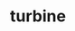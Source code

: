 ---
title: "turbine"
layout: cache
categories: [package, develop]
meta: {"compilers": ["cce@=18.0.0", "gcc@=10.3.0", "gcc@=11.4.0", "gcc@=9.4.0", "oneapi@=2024.2.1"], "num_specs": 47, "num_specs_by_stack": {"e4s": 10, "e4s-cray-rhel": 5, "e4s-cray-sles": 2, "e4s-neoverse-v2": 12, "e4s-neoverse_v1": 6, "e4s-oneapi": 10, "e4s-power": 2, "root": 47}, "oss": ["rhel8", "sle_hpc15", "ubuntu20.04", "ubuntu22.04"], "platforms": ["linux"], "stacks": ["e4s", "e4s-cray-rhel", "e4s-cray-sles", "e4s-neoverse-v2", "e4s-neoverse_v1", "e4s-oneapi", "e4s-power", "root"], "targets": ["neoverse_v1", "neoverse_v2", "ppc64le", "x86_64_v3", "x86_64_v4"], "versions": ["1.3.0"]}
spec_details: [{"compiler": "gcc@=11.4.0", "hash": "235mxorz5imowkwnptfxvfelhywxytr4", "os": "ubuntu22.04", "platform": "linux", "size": "-", "stacks": ["e4s-neoverse-v2", "root"], "tarball": "https://binaries.spack.io/develop/build_cache/linux-ubuntu22.04-neoverse_v2/gcc-11.4.0/turbine-1.3.0/linux-ubuntu22.04-neoverse_v2-gcc-11.4.0-turbine-1.3.0-235mxorz5imowkwnptfxvfelhywxytr4.spack", "target": "neoverse_v2", "variants": ["build_system=autotools", "~hdf5", "~python", "~r"], "versions": ["1.3.0"]}, {"compiler": "gcc@=11.4.0", "hash": "236hqjzbi4jniosbzr3wgfba473mvt7l", "os": "ubuntu22.04", "platform": "linux", "size": "-", "stacks": ["e4s-neoverse-v2", "root"], "tarball": "https://binaries.spack.io/develop/build_cache/linux-ubuntu22.04-neoverse_v2/gcc-11.4.0/turbine-1.3.0/linux-ubuntu22.04-neoverse_v2-gcc-11.4.0-turbine-1.3.0-236hqjzbi4jniosbzr3wgfba473mvt7l.spack", "target": "neoverse_v2", "variants": ["build_system=autotools", "~hdf5", "~python", "~r"], "versions": ["1.3.0"]}, {"compiler": "gcc@=11.4.0", "hash": "24qlc2hdz57o7eynqmdyiglnj7e6nn7i", "os": "ubuntu22.04", "platform": "linux", "size": "-", "stacks": ["e4s-neoverse_v1", "root"], "tarball": "https://binaries.spack.io/develop/build_cache/linux-ubuntu22.04-neoverse_v1/gcc-11.4.0/turbine-1.3.0/linux-ubuntu22.04-neoverse_v1-gcc-11.4.0-turbine-1.3.0-24qlc2hdz57o7eynqmdyiglnj7e6nn7i.spack", "target": "neoverse_v1", "variants": ["build_system=autotools", "~hdf5", "~python", "~r"], "versions": ["1.3.0"]}, {"compiler": "gcc@=11.4.0", "hash": "2im2v6pmuj32ksdxsh4glbt64joqgltl", "os": "ubuntu22.04", "platform": "linux", "size": "-", "stacks": ["e4s", "root"], "tarball": "https://binaries.spack.io/develop/build_cache/linux-ubuntu22.04-x86_64_v3/gcc-11.4.0/turbine-1.3.0/linux-ubuntu22.04-x86_64_v3-gcc-11.4.0-turbine-1.3.0-2im2v6pmuj32ksdxsh4glbt64joqgltl.spack", "target": "x86_64_v3", "variants": ["build_system=autotools", "~hdf5", "~python", "~r"], "versions": ["1.3.0"]}, {"compiler": "oneapi@=2024.2.1", "hash": "2tarx4t6z6g4cartus34u5hqcxsuy3sx", "os": "ubuntu22.04", "platform": "linux", "size": "-", "stacks": ["e4s-oneapi", "root"], "tarball": "https://binaries.spack.io/develop/build_cache/linux-ubuntu22.04-x86_64_v3/oneapi-2024.2.1/turbine-1.3.0/linux-ubuntu22.04-x86_64_v3-oneapi-2024.2.1-turbine-1.3.0-2tarx4t6z6g4cartus34u5hqcxsuy3sx.spack", "target": "x86_64_v3", "variants": ["build_system=autotools", "~hdf5", "~python", "~r"], "versions": ["1.3.0"]}, {"compiler": "gcc@=9.4.0", "hash": "2yqe2dcsotc2dpnmdglvc33dygyfc36u", "os": "ubuntu20.04", "platform": "linux", "size": "-", "stacks": ["e4s-power", "root"], "tarball": "https://binaries.spack.io/develop/build_cache/linux-ubuntu20.04-ppc64le/gcc-9.4.0/turbine-1.3.0/linux-ubuntu20.04-ppc64le-gcc-9.4.0-turbine-1.3.0-2yqe2dcsotc2dpnmdglvc33dygyfc36u.spack", "target": "ppc64le", "variants": ["build_system=autotools", "~hdf5", "~python", "~r"], "versions": ["1.3.0"]}, {"compiler": "gcc@=11.4.0", "hash": "3hdrjuxjrafm3ayok3bmp5666qpc3six", "os": "ubuntu22.04", "platform": "linux", "size": "-", "stacks": ["e4s", "root"], "tarball": "https://binaries.spack.io/develop/build_cache/linux-ubuntu22.04-x86_64_v3/gcc-11.4.0/turbine-1.3.0/linux-ubuntu22.04-x86_64_v3-gcc-11.4.0-turbine-1.3.0-3hdrjuxjrafm3ayok3bmp5666qpc3six.spack", "target": "x86_64_v3", "variants": ["build_system=autotools", "~hdf5", "~python", "~r"], "versions": ["1.3.0"]}, {"compiler": "gcc@=11.4.0", "hash": "3rw5jrmcn2fi2nqb5t2nb7365m2djccs", "os": "ubuntu22.04", "platform": "linux", "size": "-", "stacks": ["e4s", "root"], "tarball": "https://binaries.spack.io/develop/build_cache/linux-ubuntu22.04-x86_64_v3/gcc-11.4.0/turbine-1.3.0/linux-ubuntu22.04-x86_64_v3-gcc-11.4.0-turbine-1.3.0-3rw5jrmcn2fi2nqb5t2nb7365m2djccs.spack", "target": "x86_64_v3", "variants": ["build_system=autotools", "~hdf5", "~python", "~r"], "versions": ["1.3.0"]}, {"compiler": "gcc@=11.4.0", "hash": "4pndc7itl7xyqltdjnyvnf3cx6drpse6", "os": "ubuntu22.04", "platform": "linux", "size": "-", "stacks": ["e4s-neoverse_v1", "root"], "tarball": "https://binaries.spack.io/develop/build_cache/linux-ubuntu22.04-neoverse_v1/gcc-11.4.0/turbine-1.3.0/linux-ubuntu22.04-neoverse_v1-gcc-11.4.0-turbine-1.3.0-4pndc7itl7xyqltdjnyvnf3cx6drpse6.spack", "target": "neoverse_v1", "variants": ["build_system=autotools", "~hdf5", "~python", "~r"], "versions": ["1.3.0"]}, {"compiler": "gcc@=11.4.0", "hash": "4vntpl3lkyohuv746k4ljakso6rz2j3y", "os": "ubuntu22.04", "platform": "linux", "size": "-", "stacks": ["e4s-neoverse-v2", "root"], "tarball": "https://binaries.spack.io/develop/build_cache/linux-ubuntu22.04-neoverse_v2/gcc-11.4.0/turbine-1.3.0/linux-ubuntu22.04-neoverse_v2-gcc-11.4.0-turbine-1.3.0-4vntpl3lkyohuv746k4ljakso6rz2j3y.spack", "target": "neoverse_v2", "variants": ["build_system=autotools", "~hdf5", "~python", "~r"], "versions": ["1.3.0"]}, {"compiler": "gcc@=11.4.0", "hash": "5gxb5i45fefhy5o7wp7orhzibb2vmitg", "os": "ubuntu22.04", "platform": "linux", "size": "-", "stacks": ["e4s", "root"], "tarball": "https://binaries.spack.io/develop/build_cache/linux-ubuntu22.04-x86_64_v3/gcc-11.4.0/turbine-1.3.0/linux-ubuntu22.04-x86_64_v3-gcc-11.4.0-turbine-1.3.0-5gxb5i45fefhy5o7wp7orhzibb2vmitg.spack", "target": "x86_64_v3", "variants": ["build_system=autotools", "~hdf5", "~python", "~r"], "versions": ["1.3.0"]}, {"compiler": "gcc@=11.4.0", "hash": "5jh3zwmykmeq7aaotwzm6n5p57sri67u", "os": "ubuntu22.04", "platform": "linux", "size": "-", "stacks": ["e4s-neoverse-v2", "root"], "tarball": "https://binaries.spack.io/develop/build_cache/linux-ubuntu22.04-neoverse_v2/gcc-11.4.0/turbine-1.3.0/linux-ubuntu22.04-neoverse_v2-gcc-11.4.0-turbine-1.3.0-5jh3zwmykmeq7aaotwzm6n5p57sri67u.spack", "target": "neoverse_v2", "variants": ["build_system=autotools", "~hdf5", "~python", "~r"], "versions": ["1.3.0"]}, {"compiler": "gcc@=11.4.0", "hash": "5kdm6wqp6mku5imexourhrxrd7m7sotu", "os": "ubuntu22.04", "platform": "linux", "size": "-", "stacks": ["e4s-neoverse-v2", "root"], "tarball": "https://binaries.spack.io/develop/build_cache/linux-ubuntu22.04-neoverse_v2/gcc-11.4.0/turbine-1.3.0/linux-ubuntu22.04-neoverse_v2-gcc-11.4.0-turbine-1.3.0-5kdm6wqp6mku5imexourhrxrd7m7sotu.spack", "target": "neoverse_v2", "variants": ["build_system=autotools", "~hdf5", "~python", "~r"], "versions": ["1.3.0"]}, {"compiler": "gcc@=10.3.0", "hash": "5veczoekwuuy5uv7xculdzzjp3jg4t3k", "os": "sle_hpc15", "platform": "linux", "size": "-", "stacks": ["e4s-cray-sles", "root"], "tarball": "https://binaries.spack.io/develop/build_cache/linux-sle_hpc15-x86_64_v4/gcc-10.3.0/turbine-1.3.0/linux-sle_hpc15-x86_64_v4-gcc-10.3.0-turbine-1.3.0-5veczoekwuuy5uv7xculdzzjp3jg4t3k.spack", "target": "x86_64_v4", "variants": ["build_system=autotools", "~hdf5", "~python", "~r"], "versions": ["1.3.0"]}, {"compiler": "cce@=18.0.0", "hash": "5wkzzyuflxr3l2xzi57tffgzxvbotgqm", "os": "rhel8", "platform": "linux", "size": "-", "stacks": ["e4s-cray-rhel", "root"], "tarball": "https://binaries.spack.io/develop/build_cache/linux-rhel8-x86_64_v3/cce-18.0.0/turbine-1.3.0/linux-rhel8-x86_64_v3-cce-18.0.0-turbine-1.3.0-5wkzzyuflxr3l2xzi57tffgzxvbotgqm.spack", "target": "x86_64_v3", "variants": ["build_system=autotools", "~hdf5", "~python", "~r"], "versions": ["1.3.0"]}, {"compiler": "oneapi@=2024.2.1", "hash": "6fvlrmopqv74uanmmgdpd2cjmepgd7pc", "os": "ubuntu22.04", "platform": "linux", "size": "-", "stacks": ["e4s-oneapi", "root"], "tarball": "https://binaries.spack.io/develop/build_cache/linux-ubuntu22.04-x86_64_v3/oneapi-2024.2.1/turbine-1.3.0/linux-ubuntu22.04-x86_64_v3-oneapi-2024.2.1-turbine-1.3.0-6fvlrmopqv74uanmmgdpd2cjmepgd7pc.spack", "target": "x86_64_v3", "variants": ["build_system=autotools", "~hdf5", "~python", "~r"], "versions": ["1.3.0"]}, {"compiler": "gcc@=11.4.0", "hash": "7s3irfg2cjcfw4fcwivjysvca3q7wnqz", "os": "ubuntu22.04", "platform": "linux", "size": "-", "stacks": ["e4s-neoverse-v2", "root"], "tarball": "https://binaries.spack.io/develop/build_cache/linux-ubuntu22.04-neoverse_v2/gcc-11.4.0/turbine-1.3.0/linux-ubuntu22.04-neoverse_v2-gcc-11.4.0-turbine-1.3.0-7s3irfg2cjcfw4fcwivjysvca3q7wnqz.spack", "target": "neoverse_v2", "variants": ["build_system=autotools", "~hdf5", "~python", "~r"], "versions": ["1.3.0"]}, {"compiler": "gcc@=11.4.0", "hash": "7sbmlrcl6lokninsqwcutg4npvrknpah", "os": "ubuntu22.04", "platform": "linux", "size": "-", "stacks": ["e4s", "root"], "tarball": "https://binaries.spack.io/develop/build_cache/linux-ubuntu22.04-x86_64_v3/gcc-11.4.0/turbine-1.3.0/linux-ubuntu22.04-x86_64_v3-gcc-11.4.0-turbine-1.3.0-7sbmlrcl6lokninsqwcutg4npvrknpah.spack", "target": "x86_64_v3", "variants": ["build_system=autotools", "~hdf5", "~python", "~r"], "versions": ["1.3.0"]}, {"compiler": "oneapi@=2024.2.1", "hash": "7xxio2jx7x47m6f3c4xbzcaambsx6pqk", "os": "ubuntu22.04", "platform": "linux", "size": "-", "stacks": ["e4s-oneapi", "root"], "tarball": "https://binaries.spack.io/develop/build_cache/linux-ubuntu22.04-x86_64_v3/oneapi-2024.2.1/turbine-1.3.0/linux-ubuntu22.04-x86_64_v3-oneapi-2024.2.1-turbine-1.3.0-7xxio2jx7x47m6f3c4xbzcaambsx6pqk.spack", "target": "x86_64_v3", "variants": ["build_system=autotools", "~hdf5", "~python", "~r"], "versions": ["1.3.0"]}, {"compiler": "gcc@=11.4.0", "hash": "a4artbaecak27tcivqee7fvi2fq4m2ia", "os": "ubuntu22.04", "platform": "linux", "size": "-", "stacks": ["e4s", "root"], "tarball": "https://binaries.spack.io/develop/build_cache/linux-ubuntu22.04-x86_64_v3/gcc-11.4.0/turbine-1.3.0/linux-ubuntu22.04-x86_64_v3-gcc-11.4.0-turbine-1.3.0-a4artbaecak27tcivqee7fvi2fq4m2ia.spack", "target": "x86_64_v3", "variants": ["build_system=autotools", "~hdf5", "~python", "~r"], "versions": ["1.3.0"]}, {"compiler": "oneapi@=2024.2.1", "hash": "akntqsifvjvw3b3z62ml63erzy3lufug", "os": "ubuntu22.04", "platform": "linux", "size": "-", "stacks": ["e4s-oneapi", "root"], "tarball": "https://binaries.spack.io/develop/build_cache/linux-ubuntu22.04-x86_64_v3/oneapi-2024.2.1/turbine-1.3.0/linux-ubuntu22.04-x86_64_v3-oneapi-2024.2.1-turbine-1.3.0-akntqsifvjvw3b3z62ml63erzy3lufug.spack", "target": "x86_64_v3", "variants": ["build_system=autotools", "~hdf5", "~python", "~r"], "versions": ["1.3.0"]}, {"compiler": "gcc@=11.4.0", "hash": "amtqwp3ef2gp34mz6v64wcxfjb6zkfpj", "os": "ubuntu22.04", "platform": "linux", "size": "-", "stacks": ["e4s", "root"], "tarball": "https://binaries.spack.io/develop/build_cache/linux-ubuntu22.04-x86_64_v3/gcc-11.4.0/turbine-1.3.0/linux-ubuntu22.04-x86_64_v3-gcc-11.4.0-turbine-1.3.0-amtqwp3ef2gp34mz6v64wcxfjb6zkfpj.spack", "target": "x86_64_v3", "variants": ["build_system=autotools", "~hdf5", "~python", "~r"], "versions": ["1.3.0"]}, {"compiler": "gcc@=11.4.0", "hash": "czwngvoafgb7jb7is3qz7bdtdmahwft6", "os": "ubuntu22.04", "platform": "linux", "size": "-", "stacks": ["e4s-neoverse-v2", "root"], "tarball": "https://binaries.spack.io/develop/build_cache/linux-ubuntu22.04-neoverse_v2/gcc-11.4.0/turbine-1.3.0/linux-ubuntu22.04-neoverse_v2-gcc-11.4.0-turbine-1.3.0-czwngvoafgb7jb7is3qz7bdtdmahwft6.spack", "target": "neoverse_v2", "variants": ["build_system=autotools", "~hdf5", "~python", "~r"], "versions": ["1.3.0"]}, {"compiler": "gcc@=10.3.0", "hash": "df42ppjwjskp3pv7bnnvf2kpqgvoskbq", "os": "sle_hpc15", "platform": "linux", "size": "-", "stacks": ["e4s-cray-sles", "root"], "tarball": "https://binaries.spack.io/develop/build_cache/linux-sle_hpc15-x86_64_v4/gcc-10.3.0/turbine-1.3.0/linux-sle_hpc15-x86_64_v4-gcc-10.3.0-turbine-1.3.0-df42ppjwjskp3pv7bnnvf2kpqgvoskbq.spack", "target": "x86_64_v4", "variants": ["build_system=autotools", "~hdf5", "~python", "~r"], "versions": ["1.3.0"]}, {"compiler": "gcc@=11.4.0", "hash": "dhmqbwkoss23cdgzhgpyqradfbmrvqto", "os": "ubuntu22.04", "platform": "linux", "size": "-", "stacks": ["e4s-neoverse-v2", "root"], "tarball": "https://binaries.spack.io/develop/build_cache/linux-ubuntu22.04-neoverse_v2/gcc-11.4.0/turbine-1.3.0/linux-ubuntu22.04-neoverse_v2-gcc-11.4.0-turbine-1.3.0-dhmqbwkoss23cdgzhgpyqradfbmrvqto.spack", "target": "neoverse_v2", "variants": ["build_system=autotools", "~hdf5", "~python", "~r"], "versions": ["1.3.0"]}, {"compiler": "oneapi@=2024.2.1", "hash": "g2hzfwgv2wefug5mqz4f3jgcld3fhmuy", "os": "ubuntu22.04", "platform": "linux", "size": "-", "stacks": ["e4s-oneapi", "root"], "tarball": "https://binaries.spack.io/develop/build_cache/linux-ubuntu22.04-x86_64_v3/oneapi-2024.2.1/turbine-1.3.0/linux-ubuntu22.04-x86_64_v3-oneapi-2024.2.1-turbine-1.3.0-g2hzfwgv2wefug5mqz4f3jgcld3fhmuy.spack", "target": "x86_64_v3", "variants": ["build_system=autotools", "~hdf5", "~python", "~r"], "versions": ["1.3.0"]}, {"compiler": "oneapi@=2024.2.1", "hash": "gb275hzbdsdjdsdpxwdjppiqg62fwbej", "os": "ubuntu22.04", "platform": "linux", "size": "-", "stacks": ["e4s-oneapi", "root"], "tarball": "https://binaries.spack.io/develop/build_cache/linux-ubuntu22.04-x86_64_v3/oneapi-2024.2.1/turbine-1.3.0/linux-ubuntu22.04-x86_64_v3-oneapi-2024.2.1-turbine-1.3.0-gb275hzbdsdjdsdpxwdjppiqg62fwbej.spack", "target": "x86_64_v3", "variants": ["build_system=autotools", "~hdf5", "~python", "~r"], "versions": ["1.3.0"]}, {"compiler": "gcc@=9.4.0", "hash": "glj2jkko6q2jxhft7pjr5kk366jm24hw", "os": "ubuntu20.04", "platform": "linux", "size": "-", "stacks": ["e4s-power", "root"], "tarball": "https://binaries.spack.io/develop/build_cache/linux-ubuntu20.04-ppc64le/gcc-9.4.0/turbine-1.3.0/linux-ubuntu20.04-ppc64le-gcc-9.4.0-turbine-1.3.0-glj2jkko6q2jxhft7pjr5kk366jm24hw.spack", "target": "ppc64le", "variants": ["build_system=autotools", "~hdf5", "~python", "~r"], "versions": ["1.3.0"]}, {"compiler": "oneapi@=2024.2.1", "hash": "i25gx77pp5ro5xp7yknpuwchkcq6zvqk", "os": "ubuntu22.04", "platform": "linux", "size": "-", "stacks": ["e4s-oneapi", "root"], "tarball": "https://binaries.spack.io/develop/build_cache/linux-ubuntu22.04-x86_64_v3/oneapi-2024.2.1/turbine-1.3.0/linux-ubuntu22.04-x86_64_v3-oneapi-2024.2.1-turbine-1.3.0-i25gx77pp5ro5xp7yknpuwchkcq6zvqk.spack", "target": "x86_64_v3", "variants": ["build_system=autotools", "~hdf5", "~python", "~r"], "versions": ["1.3.0"]}, {"compiler": "gcc@=11.4.0", "hash": "iznqewhhiwwhz73jwpydbxkykqgr4olj", "os": "ubuntu22.04", "platform": "linux", "size": "-", "stacks": ["e4s-neoverse-v2", "root"], "tarball": "https://binaries.spack.io/develop/build_cache/linux-ubuntu22.04-neoverse_v2/gcc-11.4.0/turbine-1.3.0/linux-ubuntu22.04-neoverse_v2-gcc-11.4.0-turbine-1.3.0-iznqewhhiwwhz73jwpydbxkykqgr4olj.spack", "target": "neoverse_v2", "variants": ["build_system=autotools", "~hdf5", "~python", "~r"], "versions": ["1.3.0"]}, {"compiler": "oneapi@=2024.2.1", "hash": "kmetkedf3splmxgcxndbhzsxx5hcjrkm", "os": "ubuntu22.04", "platform": "linux", "size": "-", "stacks": ["e4s-oneapi", "root"], "tarball": "https://binaries.spack.io/develop/build_cache/linux-ubuntu22.04-x86_64_v3/oneapi-2024.2.1/turbine-1.3.0/linux-ubuntu22.04-x86_64_v3-oneapi-2024.2.1-turbine-1.3.0-kmetkedf3splmxgcxndbhzsxx5hcjrkm.spack", "target": "x86_64_v3", "variants": ["build_system=autotools", "~hdf5", "~python", "~r"], "versions": ["1.3.0"]}, {"compiler": "gcc@=11.4.0", "hash": "lqj7ufkwlgrwhifo6cnlia3xnsdgcz2r", "os": "ubuntu22.04", "platform": "linux", "size": "-", "stacks": ["e4s-neoverse_v1", "root"], "tarball": "https://binaries.spack.io/develop/build_cache/linux-ubuntu22.04-neoverse_v1/gcc-11.4.0/turbine-1.3.0/linux-ubuntu22.04-neoverse_v1-gcc-11.4.0-turbine-1.3.0-lqj7ufkwlgrwhifo6cnlia3xnsdgcz2r.spack", "target": "neoverse_v1", "variants": ["build_system=autotools", "~hdf5", "~python", "~r"], "versions": ["1.3.0"]}, {"compiler": "gcc@=11.4.0", "hash": "m5zuj7vqvlodkqtkumooh64h5z2jvyjf", "os": "ubuntu22.04", "platform": "linux", "size": "-", "stacks": ["e4s-neoverse-v2", "root"], "tarball": "https://binaries.spack.io/develop/build_cache/linux-ubuntu22.04-neoverse_v2/gcc-11.4.0/turbine-1.3.0/linux-ubuntu22.04-neoverse_v2-gcc-11.4.0-turbine-1.3.0-m5zuj7vqvlodkqtkumooh64h5z2jvyjf.spack", "target": "neoverse_v2", "variants": ["build_system=autotools", "~hdf5", "~python", "~r"], "versions": ["1.3.0"]}, {"compiler": "cce@=18.0.0", "hash": "mlc7tiwlwn6r7777mm6mx2p2v2aqjhjd", "os": "rhel8", "platform": "linux", "size": "-", "stacks": ["e4s-cray-rhel", "root"], "tarball": "https://binaries.spack.io/develop/build_cache/linux-rhel8-x86_64_v3/cce-18.0.0/turbine-1.3.0/linux-rhel8-x86_64_v3-cce-18.0.0-turbine-1.3.0-mlc7tiwlwn6r7777mm6mx2p2v2aqjhjd.spack", "target": "x86_64_v3", "variants": ["build_system=autotools", "~hdf5", "~python", "~r"], "versions": ["1.3.0"]}, {"compiler": "oneapi@=2024.2.1", "hash": "mnkk663txifuqglclyapvimet4rvyu4q", "os": "ubuntu22.04", "platform": "linux", "size": "-", "stacks": ["e4s-oneapi", "root"], "tarball": "https://binaries.spack.io/develop/build_cache/linux-ubuntu22.04-x86_64_v3/oneapi-2024.2.1/turbine-1.3.0/linux-ubuntu22.04-x86_64_v3-oneapi-2024.2.1-turbine-1.3.0-mnkk663txifuqglclyapvimet4rvyu4q.spack", "target": "x86_64_v3", "variants": ["build_system=autotools", "~hdf5", "~python", "~r"], "versions": ["1.3.0"]}, {"compiler": "cce@=18.0.0", "hash": "myaeji6fi753jv2cpvo6h4vx74iabhly", "os": "rhel8", "platform": "linux", "size": "-", "stacks": ["e4s-cray-rhel", "root"], "tarball": "https://binaries.spack.io/develop/build_cache/linux-rhel8-x86_64_v3/cce-18.0.0/turbine-1.3.0/linux-rhel8-x86_64_v3-cce-18.0.0-turbine-1.3.0-myaeji6fi753jv2cpvo6h4vx74iabhly.spack", "target": "x86_64_v3", "variants": ["build_system=autotools", "~hdf5", "~python", "~r"], "versions": ["1.3.0"]}, {"compiler": "gcc@=11.4.0", "hash": "nppg4yjyhl5trcxvrdfznffuqyifmhcl", "os": "ubuntu22.04", "platform": "linux", "size": "-", "stacks": ["e4s", "root"], "tarball": "https://binaries.spack.io/develop/build_cache/linux-ubuntu22.04-x86_64_v3/gcc-11.4.0/turbine-1.3.0/linux-ubuntu22.04-x86_64_v3-gcc-11.4.0-turbine-1.3.0-nppg4yjyhl5trcxvrdfznffuqyifmhcl.spack", "target": "x86_64_v3", "variants": ["build_system=autotools", "~hdf5", "~python", "~r"], "versions": ["1.3.0"]}, {"compiler": "gcc@=11.4.0", "hash": "pd3dcfllvf2py3jw2aiwiwlnz3y7y34w", "os": "ubuntu22.04", "platform": "linux", "size": "-", "stacks": ["e4s-neoverse_v1", "root"], "tarball": "https://binaries.spack.io/develop/build_cache/linux-ubuntu22.04-neoverse_v1/gcc-11.4.0/turbine-1.3.0/linux-ubuntu22.04-neoverse_v1-gcc-11.4.0-turbine-1.3.0-pd3dcfllvf2py3jw2aiwiwlnz3y7y34w.spack", "target": "neoverse_v1", "variants": ["build_system=autotools", "~hdf5", "~python", "~r"], "versions": ["1.3.0"]}, {"compiler": "gcc@=11.4.0", "hash": "pf4rk2wzctxeu22aauf4hjpeafzcbjyv", "os": "ubuntu22.04", "platform": "linux", "size": "-", "stacks": ["e4s-neoverse_v1", "root"], "tarball": "https://binaries.spack.io/develop/build_cache/linux-ubuntu22.04-neoverse_v1/gcc-11.4.0/turbine-1.3.0/linux-ubuntu22.04-neoverse_v1-gcc-11.4.0-turbine-1.3.0-pf4rk2wzctxeu22aauf4hjpeafzcbjyv.spack", "target": "neoverse_v1", "variants": ["build_system=autotools", "~hdf5", "~python", "~r"], "versions": ["1.3.0"]}, {"compiler": "cce@=18.0.0", "hash": "rmw4hi3u2chcfmt6ogzl67tid66ivmqw", "os": "rhel8", "platform": "linux", "size": "-", "stacks": ["e4s-cray-rhel", "root"], "tarball": "https://binaries.spack.io/develop/build_cache/linux-rhel8-x86_64_v3/cce-18.0.0/turbine-1.3.0/linux-rhel8-x86_64_v3-cce-18.0.0-turbine-1.3.0-rmw4hi3u2chcfmt6ogzl67tid66ivmqw.spack", "target": "x86_64_v3", "variants": ["build_system=autotools", "~hdf5", "~python", "~r"], "versions": ["1.3.0"]}, {"compiler": "gcc@=11.4.0", "hash": "t3ddytrxka577jbp6ubmjxpkkim4kukd", "os": "ubuntu22.04", "platform": "linux", "size": "-", "stacks": ["e4s", "root"], "tarball": "https://binaries.spack.io/develop/build_cache/linux-ubuntu22.04-x86_64_v3/gcc-11.4.0/turbine-1.3.0/linux-ubuntu22.04-x86_64_v3-gcc-11.4.0-turbine-1.3.0-t3ddytrxka577jbp6ubmjxpkkim4kukd.spack", "target": "x86_64_v3", "variants": ["build_system=autotools", "~hdf5", "~python", "~r"], "versions": ["1.3.0"]}, {"compiler": "gcc@=11.4.0", "hash": "tog4oxn6qnidtgqmfom53he2syoihjbu", "os": "ubuntu22.04", "platform": "linux", "size": "-", "stacks": ["e4s-neoverse-v2", "root"], "tarball": "https://binaries.spack.io/develop/build_cache/linux-ubuntu22.04-neoverse_v2/gcc-11.4.0/turbine-1.3.0/linux-ubuntu22.04-neoverse_v2-gcc-11.4.0-turbine-1.3.0-tog4oxn6qnidtgqmfom53he2syoihjbu.spack", "target": "neoverse_v2", "variants": ["build_system=autotools", "~hdf5", "~python", "~r"], "versions": ["1.3.0"]}, {"compiler": "cce@=18.0.0", "hash": "twdlthrqlhr25qf5ysoi6nc3hx65ijms", "os": "rhel8", "platform": "linux", "size": "-", "stacks": ["e4s-cray-rhel", "root"], "tarball": "https://binaries.spack.io/develop/build_cache/linux-rhel8-x86_64_v3/cce-18.0.0/turbine-1.3.0/linux-rhel8-x86_64_v3-cce-18.0.0-turbine-1.3.0-twdlthrqlhr25qf5ysoi6nc3hx65ijms.spack", "target": "x86_64_v3", "variants": ["build_system=autotools", "~hdf5", "~python", "~r"], "versions": ["1.3.0"]}, {"compiler": "gcc@=11.4.0", "hash": "twyr5kgoavzucq6lbheetk2w3ab6kltp", "os": "ubuntu22.04", "platform": "linux", "size": "-", "stacks": ["e4s-neoverse-v2", "root"], "tarball": "https://binaries.spack.io/develop/build_cache/linux-ubuntu22.04-neoverse_v2/gcc-11.4.0/turbine-1.3.0/linux-ubuntu22.04-neoverse_v2-gcc-11.4.0-turbine-1.3.0-twyr5kgoavzucq6lbheetk2w3ab6kltp.spack", "target": "neoverse_v2", "variants": ["build_system=autotools", "~hdf5", "~python", "~r"], "versions": ["1.3.0"]}, {"compiler": "gcc@=11.4.0", "hash": "ug3moynsdki5mo5qe6zhriu27juvfbft", "os": "ubuntu22.04", "platform": "linux", "size": "-", "stacks": ["e4s", "root"], "tarball": "https://binaries.spack.io/develop/build_cache/linux-ubuntu22.04-x86_64_v3/gcc-11.4.0/turbine-1.3.0/linux-ubuntu22.04-x86_64_v3-gcc-11.4.0-turbine-1.3.0-ug3moynsdki5mo5qe6zhriu27juvfbft.spack", "target": "x86_64_v3", "variants": ["build_system=autotools", "~hdf5", "~python", "~r"], "versions": ["1.3.0"]}, {"compiler": "oneapi@=2024.2.1", "hash": "v2i3jovsjriwghagcetqwcojwjahdr37", "os": "ubuntu22.04", "platform": "linux", "size": "-", "stacks": ["e4s-oneapi", "root"], "tarball": "https://binaries.spack.io/develop/build_cache/linux-ubuntu22.04-x86_64_v3/oneapi-2024.2.1/turbine-1.3.0/linux-ubuntu22.04-x86_64_v3-oneapi-2024.2.1-turbine-1.3.0-v2i3jovsjriwghagcetqwcojwjahdr37.spack", "target": "x86_64_v3", "variants": ["build_system=autotools", "~hdf5", "~python", "~r"], "versions": ["1.3.0"]}, {"compiler": "gcc@=11.4.0", "hash": "wpr76sx7quuzi73fndeqy7g4gmolrmto", "os": "ubuntu22.04", "platform": "linux", "size": "-", "stacks": ["e4s-neoverse_v1", "root"], "tarball": "https://binaries.spack.io/develop/build_cache/linux-ubuntu22.04-neoverse_v1/gcc-11.4.0/turbine-1.3.0/linux-ubuntu22.04-neoverse_v1-gcc-11.4.0-turbine-1.3.0-wpr76sx7quuzi73fndeqy7g4gmolrmto.spack", "target": "neoverse_v1", "variants": ["build_system=autotools", "~hdf5", "~python", "~r"], "versions": ["1.3.0"]}]
---